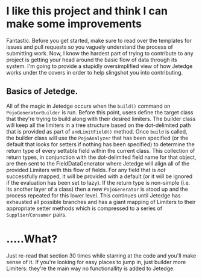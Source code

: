 # I like this project and think I can make some improvements
Fantastic.  Before you get started, make sure to read over the templates for issues and pull requests so you vaguely understand the 
process of submitting work.  Now, I know the hardest part of trying to contribute to any project is getting your head around the basic
flow of data through its system.  I'm going to provide a stupidly oversimplified view of how Jetedge works under the covers in order 
to help slingshot you into contributing.

## Basics of Jetedge.
All of the magic in Jetedge occurs when the `build()` command on `PojoGeneratorBuilder` is run.  Before this point, users define the 
target class that they're trying to build along with their desired limiters.  The builder class will keep all the limiters in a tree 
structure based on the dot-delimited path that is provided as part of `andLimitField()` method.  Once `build` is called, the builder
class will use the `PojoAnalyzer` that has been specified (or the default that looks for setters if nothing has been specified) to 
determine the return type of every settable field within the current class.  This collection of return types, in conjunction with 
the dot-delimited field name for that object, are then sent to the FieldDataGenerator where Jetedge will align all of the provided 
Limiters with this flow of fields.  For any field that is _not_ successfully mapped, it will be provided with a default (or it will be
ignored if the evaluation has been set to lazy).  If the return type is non-simple (i.e. its another layer of a class) then a new 
`PojoGenerator` is stood up and the process repeated for this lower level.  This continues until Jetedge has exhausted all possible 
branches and has a giant mapping of Limiters to their appropriate setter methods which is compressed to a series of `Supplier`/`Consumer` 
pairs. 

# .....What?
Just re-read that section 30 times while starring at the code and you'll make sense of it.  If you're looking for easy places to jump in, 
just builder more Limiters: they're the main way no functionallity is added to Jetedge.
